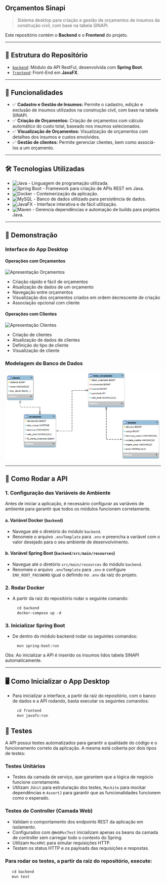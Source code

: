 ## Orçamentos Sinapi

> Sistema desktop para criação e gestão de orçamentos de insumos da construção civil, com base na tabela SINAPI.

Este repositório contém o **Backend** e o **Frontend** do projeto.

---

## 📁 Estrutura do Repositório
*  [`backend`](./backend): Módulo da API RestFul, desenvolvida com **Spring Boot**.
*  [`frontend`](./frontend): Front-End em **JavaFX**.

---

## 🎯 Funcionalidades

* ✅ **Cadastro e Gestão de Insumos:** Permite o cadastro, edição e exclusão de insumos utilizados na construção civil, com base na tabela SINAPI.
* ✅ **Criação de Orçamentos:** Criação de orçamentos com cálculo automático do custo total, baseado nos insumos selecionados.
* ✅ **Visualização de Orçamentos:** Visualização de orçamentos com detalhes dos insumos e custos envolvidos.
* ✅ **Gestão de clientes:** Permite gerenciar clientes, bem como associá-los a um orçamento.
---

## 🛠️ Tecnologias Utilizadas

- ![Java](https://img.shields.io/badge/Java-21-blue?logo=java) - Linguagem de programação utilizada.
- ![Spring Boot](https://img.shields.io/badge/Spring_Boot-3.0-brightgreen?logo=spring) - Framework para criação de APIs REST em Java.
- ![Docker](https://img.shields.io/badge/Docker-blue?logo=docker) - Conteinerização da aplicação.
- ![MySQL](https://img.shields.io/badge/MySQL-black?logo=mysql) - Banco de dados utilizado para persistência de dados.
- ![JavaFX](https://img.shields.io/badge/JavaFX-OpenJFX-orange) - Interface interativa e de fácil utilização.
- ![Maven](https://img.shields.io/badge/Maven-Build-blue?logo=apachemaven) - Gerencia dependências e automação de builds para projetos Java.

---

## 📸 Demonstração

### Interface do App Desktop

#### **Operações com Orçamentos**
![Apresentação Orçamentos](assets/apresentation-orcamento.gif)

- Criação rápido e fácil de orçamentos
- Atualização de dados de um orçamento
- Navegação entre orçamentos 
- Visualização dos orçamentos criados em ordem decrescente de criação
- Associação opcional com cliente

#### **Operações com Clientes**

![Apresentação Clientes](assets/apresentation-cliente.gif)

- Criação de clientes
- Atualização de dados de clientes
- Definição do tipo de cliente
- Visualização de cliente

### Modelagem do Banco de Dados
<div style="text-align: center;">
  <img src="./assets/modelo-bd.png" width="700"/>
</div>

---

## 🚀  Como Rodar a API

### 1. Configuração das Variáveis de Ambiente

Antes de iniciar a aplicação, é necessário configurar as variáveis de ambiente para garantir que todos os módulos funcionem corretamente.

#### a. **Variável Docker (`backend`)**
- Navegue até o diretório do módulo `backend`.
- Renomeie o arquivo `.envTemplate` para `.env` e preencha a variável com o valor desejado para o seu ambiente de desenvolvimento.

#### b. **Variável Spring Boot (`backend/src/main/resources`)**
- Navegue até o diretório `src/main/resources` do módulo `backend`.
- Renomeie o arquivo `.envTemplate` para `.env` e configure `ENV_ROOT_PASSWORD` igual o definido no `.env` da raíz do projeto.

### 2. Rodar Docker
- A partir da raíz do repositório rodar o seguinte comando:
    ```
      cd backend
      docker-compose up -d
    ```
  
### 3. Inicializar Spring Boot
- De dentro do módulo backend rodar os seguintes comandos:
    ```
      mvn spring-boot:run
    ```
Obs: Ao inicializar a API é inserido os insumos lidos tabela SINAPI automaticamente.
  
---
  
## 🖥️ Como Inicializar o App Desktop
- Para inicializar a interface, a partir da raíz do repositório, com o banco de dados e a API rodando, basta executar os seguintes comandos:
  ```
    cd frontend
    mvn javafx:run
  ```

## 🧪 Testes

A API possui testes automatizados para garantir a qualidade do código e o funcionamento correto da aplicação. A mesma está coberta por dois tipos de testes:

### Testes Unitários
- Testes da camada de serviço, que garantem que a lógica de negócio funcione corretamente.
- Utilizam `JUnit` para estruturação dos testes, `Mockito` para mockar dependências e `AssertJ` para garantir que as funcionalidades funcionem como o esperado.

### Testes de Controller (Camada Web)
- Validam o comportamento dos endpoints REST da aplicação em isolamento.
- Configurados com `@WebMvcTest` inicializam apenas os beans da camada de controller sem carregar todo o contexto do Spring.
- Utilizam `MockMVC` para simular requisições HTTP.
- Testam os status HTTP e os payloads das requisições e respostas.

### Para rodar os testes, a partir da raíz do repositório, execute:
```
   cd backend
   mvn test
```